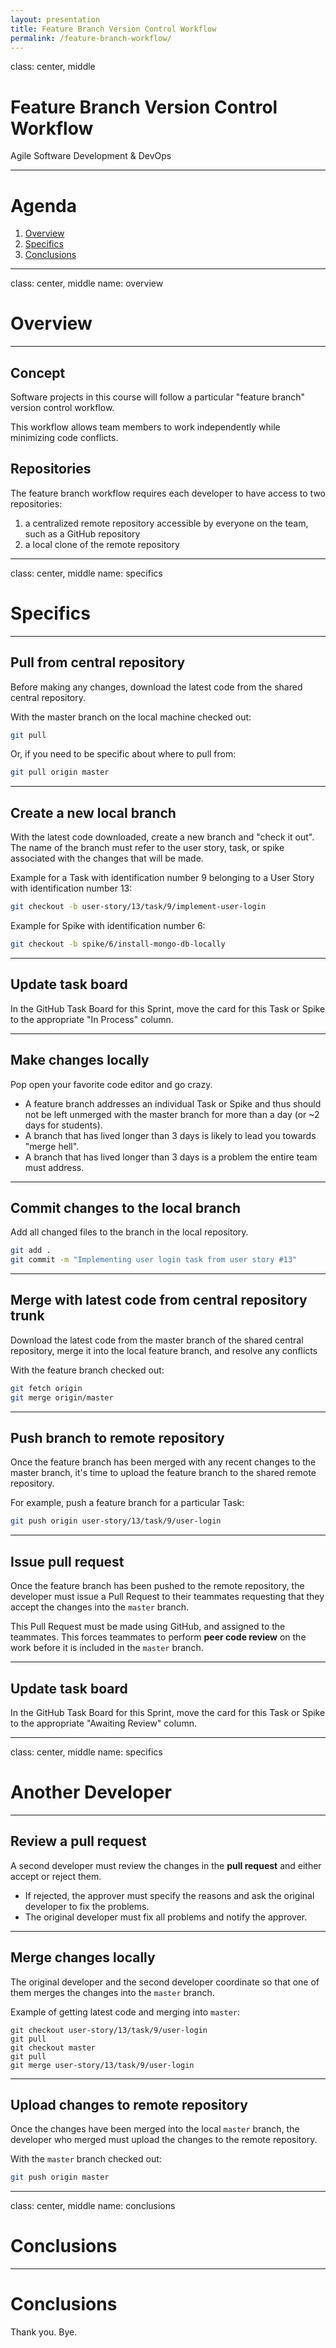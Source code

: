 ```yaml
---
layout: presentation
title: Feature Branch Version Control Workflow
permalink: /feature-branch-workflow/
---
```


class: center, middle

# Feature Branch Version Control Workflow
Agile Software Development & DevOps

---

# Agenda

1. [Overview](#overview)
2. [Specifics](#specifics)
7. [Conclusions](#conclusions)

---

class: center, middle
name: overview

# Overview

---

## Concept

Software projects in this course will follow a particular "feature branch" version control workflow.

This workflow allows team members to work independently while minimizing code conflicts.

## Repositories

The feature branch workflow requires each developer to have access to two repositories:
1. a centralized remote repository accessible by everyone on the team, such as a GitHub repository
2. a local clone of the remote repository

---

class: center, middle
name: specifics

# Specifics

---

## Pull from central repository
Before making any changes, download the latest code from the shared central repository.

With the master branch on the local machine checked out:
```bash
git pull
```

Or, if you need to be specific about where to pull from:
```bash
git pull origin master
```


---

## Create a new local branch 
With the latest code downloaded, create a new branch and "check it out".  The name of the branch must refer to the user story, task, or spike associated with the changes that will be made.

Example for a Task with identification number 9 belonging to a User Story with identification number 13:
```bash
git checkout -b user-story/13/task/9/implement-user-login
```

Example for Spike with identification number 6:
```bash
git checkout -b spike/6/install-mongo-db-locally
```

---

## Update task board
In the GitHub Task Board for this Sprint, move the card for this Task or Spike to the appropriate "In Process" column.

---

## Make changes locally
Pop open your favorite code editor and go crazy.
- A feature branch addresses an individual Task or Spike and thus should not be left unmerged with the master branch for more than a day (or ~2 days for students).
- A branch that has lived longer than 3 days is likely to lead you towards "merge hell".
- A branch that has lived longer than 3 days is a problem the entire team must address.

---

## Commit changes to the local branch
Add all changed files to the branch in the local repository.

```bash
git add . 
git commit -m "Implementing user login task from user story #13"
```

---

## Merge with latest code from central repository trunk
Download the latest code from the master branch of the shared central repository, merge it into the local feature branch, and resolve any conflicts

With the feature branch checked out:
```bash
git fetch origin
git merge origin/master
```

---

## Push branch to remote repository
Once the feature branch has been merged with any recent changes to the master branch, it's time to upload the feature branch to the shared remote repository.

For example, push a feature branch for a particular Task:
```bash
git push origin user-story/13/task/9/user-login
```

---

## Issue pull request

Once the feature branch has been pushed to the remote repository, the developer must issue a Pull Request to their teammates requesting that they accept the changes into the `master` branch. 

This Pull Request must be made using GitHub, and assigned to the teammates. This forces teammates to perform **peer code review** on the work before it is included in the `master` branch.

---

## Update task board
In the GitHub Task Board for this Sprint, move the card for this Task or Spike to the appropriate "Awaiting Review" column.

---

class: center, middle
name: specifics

# Another Developer

---

## Review a pull request
A second developer must review the changes in the **pull request** and either accept or reject them.
- If rejected, the approver must specify the reasons and ask the original developer to fix the problems.
- The original developer must fix all problems and notify the approver.

---

## Merge changes locally
The original developer and the second developer coordinate so that one of them merges the changes into the `master` branch.

Example of getting latest code and merging into `master`:
```branch
git checkout user-story/13/task/9/user-login
git pull
git checkout master
git pull
git merge user-story/13/task/9/user-login
```

---

## Upload changes to remote repository
Once the changes have been merged into the local `master` branch, the developer who merged must upload the changes to the remote repository.

With the `master` branch checked out:
```bash
git push origin master
```

---

class: center, middle
name: conclusions

# Conclusions

---

# Conclusions
Thank you. Bye.
